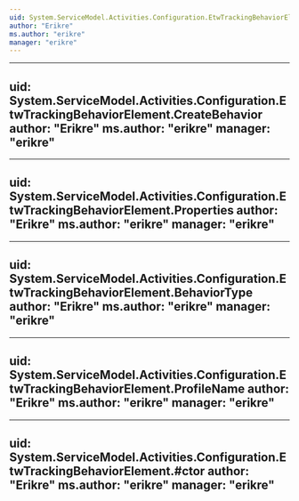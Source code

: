 ```yaml
---
uid: System.ServiceModel.Activities.Configuration.EtwTrackingBehaviorElement
author: "Erikre"
ms.author: "erikre"
manager: "erikre"
---
```


---
uid: System.ServiceModel.Activities.Configuration.EtwTrackingBehaviorElement.CreateBehavior
author: "Erikre"
ms.author: "erikre"
manager: "erikre"
---

---
uid: System.ServiceModel.Activities.Configuration.EtwTrackingBehaviorElement.Properties
author: "Erikre"
ms.author: "erikre"
manager: "erikre"
---

---
uid: System.ServiceModel.Activities.Configuration.EtwTrackingBehaviorElement.BehaviorType
author: "Erikre"
ms.author: "erikre"
manager: "erikre"
---

---
uid: System.ServiceModel.Activities.Configuration.EtwTrackingBehaviorElement.ProfileName
author: "Erikre"
ms.author: "erikre"
manager: "erikre"
---

---
uid: System.ServiceModel.Activities.Configuration.EtwTrackingBehaviorElement.#ctor
author: "Erikre"
ms.author: "erikre"
manager: "erikre"
---
